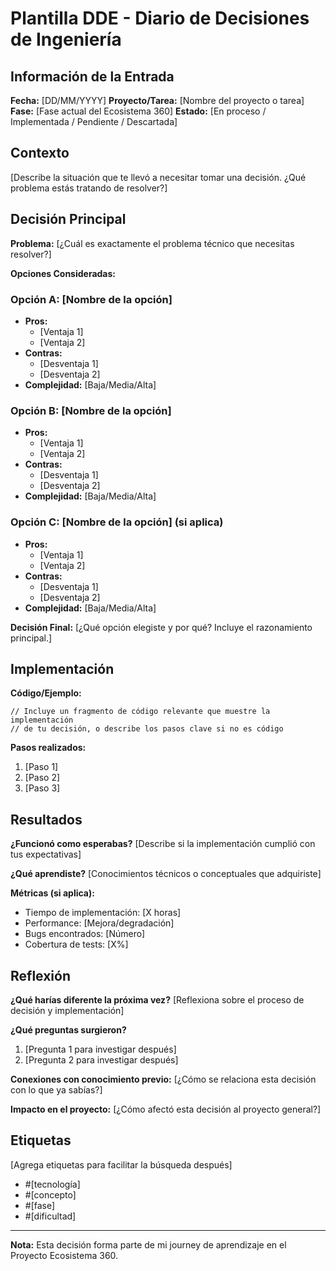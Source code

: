 # Plantilla DDE - Diario de Decisiones de Ingeniería

## Información de la Entrada

**Fecha:** [DD/MM/YYYY]
**Proyecto/Tarea:** [Nombre del proyecto o tarea]
**Fase:** [Fase actual del Ecosistema 360]
**Estado:** [En proceso / Implementada / Pendiente / Descartada]

## Contexto

[Describe la situación que te llevó a necesitar tomar una decisión. ¿Qué problema estás tratando de resolver?]

## Decisión Principal

**Problema:**
[¿Cuál es exactamente el problema técnico que necesitas resolver?]

**Opciones Consideradas:**

### Opción A: [Nombre de la opción]
- **Pros:** 
  - [Ventaja 1]
  - [Ventaja 2]
- **Contras:**
  - [Desventaja 1]
  - [Desventaja 2]
- **Complejidad:** [Baja/Media/Alta]

### Opción B: [Nombre de la opción]
- **Pros:**
  - [Ventaja 1]
  - [Ventaja 2]
- **Contras:**
  - [Desventaja 1]
  - [Desventaja 2]
- **Complejidad:** [Baja/Media/Alta]

### Opción C: [Nombre de la opción] (si aplica)
- **Pros:**
  - [Ventaja 1]
  - [Ventaja 2]
- **Contras:**
  - [Desventaja 1]
  - [Desventaja 2]
- **Complejidad:** [Baja/Media/Alta]

**Decisión Final:**
[¿Qué opción elegiste y por qué? Incluye el razonamiento principal.]

## Implementación

**Código/Ejemplo:**
```[lenguaje]
// Incluye un fragmento de código relevante que muestre la implementación
// de tu decisión, o describe los pasos clave si no es código

```

**Pasos realizados:**
1. [Paso 1]
2. [Paso 2]
3. [Paso 3]

## Resultados

**¿Funcionó como esperabas?**
[Describe si la implementación cumplió con tus expectativas]

**¿Qué aprendiste?**
[Conocimientos técnicos o conceptuales que adquiriste]

**Métricas (si aplica):**
- Tiempo de implementación: [X horas]
- Performance: [Mejora/degradación]
- Bugs encontrados: [Número]
- Cobertura de tests: [X%]

## Reflexión

**¿Qué harías diferente la próxima vez?**
[Reflexiona sobre el proceso de decisión y implementación]

**¿Qué preguntas surgieron?**
1. [Pregunta 1 para investigar después]
2. [Pregunta 2 para investigar después]

**Conexiones con conocimiento previo:**
[¿Cómo se relaciona esta decisión con lo que ya sabías?]

**Impacto en el proyecto:**
[¿Cómo afectó esta decisión al proyecto general?]

## Etiquetas

[Agrega etiquetas para facilitar la búsqueda después]
- #[tecnología]
- #[concepto]
- #[fase]
- #[dificultad]

---

**Nota:** Esta decisión forma parte de mi journey de aprendizaje en el Proyecto Ecosistema 360.
